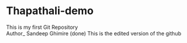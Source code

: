 # Thapathali-demo
This is my first Git Repository
<br>
Author_ Sandeep Ghimire
(done)
This is the edited version of the github
